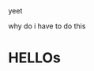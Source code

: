 <!DOCTYPE html>

<html>
<header><title>This is title</title></header>
<body>
yeet
<p>why do i have to do this</p>
<h1>HELLOs</h1>
</body>
</html>